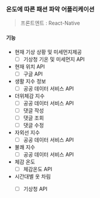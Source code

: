 ### 온도에 따른 패션 파악 어플리케이션
> 프론트엔트 : React-Native

#### 기능
- 현재 기상 상황 및 미세먼지제공
    -  [ ] 기상청 기온 및 미세먼지 API
- 현재 위치 API 
    -  [ ] 구글 API
- 생활 지수 정보
    - [ ] 공공 데이터 서비스 API 

- 더위체감 지수
    - [ ] 공공 데이터 서비스 API 
    - [ ] 댓글 작성
    - [ ] 댓글 조회
    - [ ] 댓글 수정

- 자외선 지수
    - [ ] 공공 데이터 서비스 API 
- 불쾌 지수
    - [ ] 공공 데이터 서비스 API 
- 체감 온도 
    - [ ] 체감온도 API
- 시간대별 옷 차림
    - [ ] 기상청 API
  
